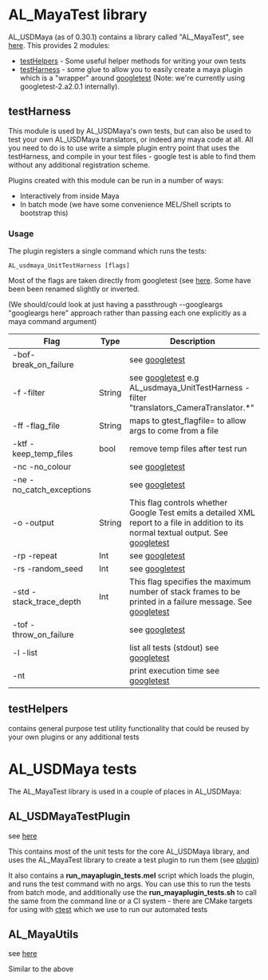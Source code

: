 # AL_MayaTest library
AL_USDMaya (as of 0.30.1) contains a library called "AL_MayaTest", see [here](../mayatest). This provides 2 modules:
+ [testHelpers](../mayatest/AL/maya/test/testHelpers.h) - Some useful helper methods for writing your own tests
+ [testHarness](../mayatest/AL/maya/test/testHarness.h)  - some glue to allow you to easily create a maya plugin which is a "wrapper" around [googletest](https://github.com/abseil/googletest) (Note: we're currently using googletest-2.a2.0.1 internally). 

## testHarness
This module is used by AL_USDMaya's own tests, but can also be used to test your own AL_USDMaya translators, or indeed any maya code at all. All you need to do is to use write a simple plugin entry point that uses the testHarness, and compile in your test files - google test is able to find them without any additional registration scheme.

Plugins created with this module can be run in a number of ways:
+ Interactively from inside Maya
+ In batch mode (we have some convenience MEL/Shell scripts to bootstrap this)


### Usage
The plugin registers a single command which runs the tests:
```
AL_usdmaya_UnitTestHarness [flags]
```

Most of the flags are taken directly from googletest (see [here](https://github.com/abseil/googletest/blob/26743363be8f579ee7d637e5b15cbf73e9e18a4a/googletest/include/gtest/gtest.h#L100). Some have been been renamed slightly or inverted. 

(We should/could look at just having a passthrough --googleargs "googleargs here" approach rather than passing each one explicitly as a maya command argument)

| Flag | Type |   Description                      |
| -------------------------- | ------ | ----------------------------------------------------- |
| -bof-break_on_failure |    | see [googletest](https://github.com/abseil/googletest/blob/master/googletest/docs/advanced.md#turning-assertion-failures-into-break-points) |
| -f -filter | String   | see [googletest](https://github.com/abseil/googletest/blob/master/googletest/docs/advanced.md#running-a-subset-of-the-tests) e.g AL_usdmaya_UnitTestHarness -filter "translators_CameraTranslator.*"|
| -ff -flag_file  |  String  | maps to gtest_flagfile= to allow args to come from a file|
| -ktf -keep_temp_files      | bool   | remove temp files after test run |
| -nc -no_colour      |    | see [googletest](https://github.com/abseil/googletest/blob/master/googletest/docs/advanced.md#colored-terminal-output) |
| -ne -no_catch_exceptions |    |  see [googletest](https://github.com/abseil/googletest/blob/master/googletest/docs/advanced.md#disabling-catching-test-thrown-exceptions) |
|  -o -output  |  String  | This flag controls whether Google Test emits a detailed XML report to a file in addition to its normal textual output. See [googletest](https://github.com/abseil/googletest/blob/26743363be8f579ee7d637e5b15cbf73e9e18a4a/googletest/include/gtest/gtest.h#L131) |
|  -rp -repeat   |  Int   | see [googletest](https://github.com/abseil/googletest/blob/master/googletest/docs/advanced.md#repeating-the-tests) |
| -rs -random_seed       | Int   |  see [googletest](https://github.com/abseil/googletest/blob/master/googletest/docs/advanced.md#shuffling-the-tests) |
| -std -stack_trace_depth  | Int   |  This flag specifies the maximum number of stack frames to be printed in a failure message. See [googletest](https://github.com/abseil/googletest/blob/26743363be8f579ee7d637e5b15cbf73e9e18a4a/googletest/include/gtest/gtest.h#L156) |
| -tof -throw_on_failure   |    | see [googletest](https://github.com/abseil/googletest/blob/26743363be8f579ee7d637e5b15cbf73e9e18a4a/googletest/include/gtest/gtest.h#L161) |
| -l -list                 |    | list all tests (stdout) see [googletest](https://github.com/abseil/googletest/blob/master/googletest/docs/advanced.md#listing-test-names) |
| -nt                      |    | print execution time see [googletest](https://github.com/abseil/googletest/blob/master/googletest/docs/advanced.md#suppressing-the-elapsed-time)|
    

## testHelpers
contains general purpose test utility functionality that could be reused by your own  plugins or any additional tests

# AL_USDMaya tests

The AL_MayaTest library is used in a couple of places in AL_USDMaya: 
## AL_USDMayaTestPlugin
see [here](../plugin/AL_USDMayaTestPlugin/) 

This contains most of the unit tests for the core AL_USDMaya library, and uses the AL_MayaTest library to create a test plugin to run them (see [plugin](../plugin/AL_USDMayaTestPlugin/plugin.cpp))

It also contains a **run_mayaplugin_tests.mel** script which loads the plugin, and runs the test command with no args. 
You can use this to run the tests from batch mode, and additionally use the **run_mayaplugin_tests.sh** to call the same from the command line or a CI system - there are CMake targets for using with [ctest](https://cmake.org/cmake/help/latest/manual/ctest.1.html) which we use to run our automated tests



## AL_MayaUtils
see [here](../mayautils/AL/maya/tests/mayaplugintest/) 

Similar to the above
